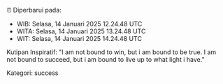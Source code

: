 ⏰ Diperbarui pada:
- WIB: Selasa, 14 Januari 2025 12.24.48 UTC
- WITA: Selasa, 14 Januari 2025 13.24.48 UTC
- WIT: Selasa, 14 Januari 2025 14.24.48 UTC

Kutipan Inspiratif:
"I am not bound to win, but i am bound to be true. I am not bound to succeed, but i am bound to live up to what light i have."


Kategori: success

